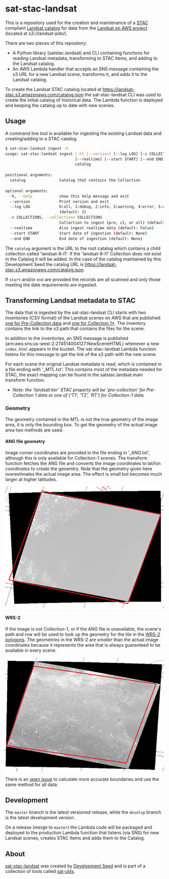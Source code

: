 # sat-stac-landsat

This is a repository used for the creation and maintenance of a [STAC](https://github.com/radiantearth/stac-spec) compliant [Landsat catalog](https://landsat-stac.s3.amazonaws.com/catalog.json) for data from the [Landsat on AWS project](https://registry.opendata.aws/landsat-8/) (located at s3://landsat-pds/).

There are two pieces of this repository:

- A Python library (satstac.landsat) and CLI containing functions for reading Landsat metadata, transforming to STAC Items, and adding to the Landsat catalog.
- An AWS Lambda handler that accepts an SNS message containing the s3 URL for a new Landsat scene, transforms it, and adds it to the Landsat catalog.

To create the Landsat STAC catalog located at https://landsat-stac.s3.amazonaws.com/catalog.json the sat-stac-landsat CLI was used to create the initial catalog of historical data. The Lambda function is deployed and keeping the catalog up to date with new scenes.


## Usage

A command line tool is available for ingesting the existing Landsat data and creating/adding to a STAC catalog.

```bash
$ sat-stac-landsat ingest -h
usage: sat-stac-landsat ingest [-h] [--version] [--log LOG] [-c COLLECTIONS]
                               [--realtime] [--start START] [--end END]
                               catalog

positional arguments:
  catalog               Catalog that contains the Collection

optional arguments:
  -h, --help            show this help message and exit
  --version             Print version and exit
  --log LOG             0:all, 1:debug, 2:info, 3:warning, 4:error, 5:critical
                        (default: 2)
  -c COLLECTIONS, --collections COLLECTIONS
                        Collection to ingest (pre, c1, or all) (default: all)
  --realtime            Also ingest realtime data (default: False)
  --start START         Start date of ingestion (default: None)
  --end END             End date of ingestion (default: None)
```

The `catalog` argument is the URL to the root catalog which contains a child collection called 'landsat-8-l1'. If the 'landsat-8-l1' Collection does not exist in the Catalog it will be added. In the case of the catalog maintained by this Development Seed the catalog URL is https://landsat-stac.s3.amazonaws.com/catalog.json.

If `start` and/or `end` are provided the records are all scanned and only those meeting the date requirements are ingested.


## Transforming Landsat metadata to STAC

The data that is ingested by the sat-stac-landsat CLI starts with two inventories (CSV format) of the Landsat scenes on AWS that are published: [one for Pre-Collection data](https://landsat-pds.s3.amazonaws.com/scene_list.gz) and [one for Collection 1*](https://landsat-pds.s3.amazonaws.com/c1/L8/scene_list.gz). The inventory contains the link to the s3 path that contains the files for the scene.

In addition to the inventories, an SNS message is published (arn:aws:sns:us-west-2:274514004127:NewSceneHTML) whenever a new `index.html` appears in the bucket. The sat-stac-landsat Lambda function listens for this message to get the link of the s3 path with the new scene.

For each scene the original Landsat metadata is read, which is contained in a file ending with '_MTL.txt'. This contains most of the metadata needed for STAC, the exact mapping can be found in the satstac.landsat.main transform function.

* *Note: the 'landsat:tier' STAC property will be 'pre-collection' for Pre-Collection 1 data or one of ('T1', 'T2', 'RT') for Collection-1 data.*

### Geometry

The geometry contained in the MTL is not the true geometry of the image area, it is only the bounding box. To get the geometry of the actual image area two methods are used.

#### ANG file geometry

Image corner coordinates are provided in the file ending in '_ANG.txt', although this is only available for Collection-1 scenes. The transform function fetches the ANG file and converts the image coordinates to lat/lon coordinates to create the geoemtry. Note that the geometry given here overestimates the actual image area. The effect is small but becomes much larger at higher latitudes.

![](images/geometry-ANG.png)

#### WRS-2

If the image is not Collection-1, or if the ANG file is unavailable, the scene's path and row will be used to look up the geometry for the tile in the [WRS-2 polygons](https://landsat.usgs.gov/what-worldwide-reference-system-wrs). The geometries in the WRS-2 are *smaller* than the actual image coordinates because it represents the area that is always guaranteed to be available in every scene.

![](images/geometry-wrs2.png)

There is an [open issue](https://github.com/sat-utils/sat-stac-landsat/issues/6) to calculate more accurate boundaries and use the same method for all data: 


## Development

The `master` branch is the latest versioned release, while the `develop` branch is the latest development version.

On a release (merge to `master`) the Lambda code will be packaged and deployed to the production Lambda function that listens (via SNS) for new Landsat scenes, creates STAC Items and adds them to the Catalog.


## About
[sat-stac-landsat](https://github.com/sat-utils/sat-stac-landsat) was created by [Development Seed](<http://developmentseed.org>) and is part of a collection of tools called [sat-utils](https://github.com/sat-utils).
